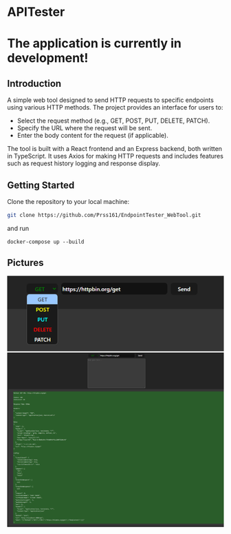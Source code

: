 # APITester
# The application is currently in development!

## Introduction

A simple web tool designed to send HTTP requests to specific endpoints using various HTTP methods. The project provides an interface for users to:

- Select the request method (e.g., GET, POST, PUT, DELETE, PATCH).
- Specify the URL where the request will be sent.
- Enter the body content for the request (if applicable).

The tool is built with a React frontend and an Express backend, both written in TypeScript. It uses Axios for making HTTP requests and includes features such as request history logging and response display.

## Getting Started

Clone the repository to your local machine:

```sh
git clone https://github.com/Prss161/EndpointTester_WebTool.git
```
and run 
```
docker-compose up --build
```
## Pictures
![method_selection](image.png)
![02.09.2024](02_09.png)
